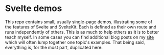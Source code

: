 # Svelte demos

This repo contains small, usually single-page demos, illustrating some of the features of
Svelte and SvelteKit. Each is defined as their own route and runs independently of others.
This is as much to help others as it is to better teach myself. In some cases you can find
additional blog posts on my <a href="https://thespatula.io">site</a> which will often lump together
one topic's examples. That being said, everything is, for the most part, duplicated here.
